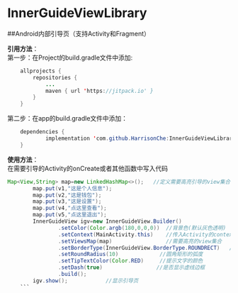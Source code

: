 # InnerGuideViewLibrary
##Android内部引导页（支持Activity和Fragment）


**引用方法**：  
第一步：在Project的build.gradle文件中添加:  
```java
	allprojects {  
		repositories {  
			...  
			maven { url 'https://jitpack.io' }  
		}  
	}  
  ```
  
第二步：在app的build.gradle文件中添加：  
```java
	dependencies {  
	        implementation 'com.github.HarrisonChe:InnerGuideViewLibrary:1.0'  
	}  
 ```
  
  
**使用方法**：  
在需要引导的Activity的onCreate或者其他函数中写入代码  
```java
Map<View,String> map=new LinkedHashMap<>();   //定义需要高亮引导的view集合和对应的提示文字，按顺序加入  
        map.put(v1,"这是个人信息");  
        map.put(v2,"这是钱包");  
        map.put(v3,"这是设置");  
        map.put(v4,"点这里查看");  
        map.put(v5,"点这里退出");  
        InnerGuideView igv=new InnerGuideView.Builder()  
                .setColor(Color.argb(180,0,0,0))  //背景色(默认灰色透明)  
                .setContext(MainActivity.this)    //传入Activity的context，fragment中使用getActivity()即可  
                .setViewsMap(map)                 //需要高亮的view集合  
                .setBorderType(InnerGuideView.BorderType.ROUNDRECT)   //高亮view的形状  
                .setRoundRadius(10)             //圆角矩形的弧度  
                .setTipTextColor(Color.RED)     //提示文字的颜色  
                .setDash(true)                 //是否显示虚线边框  
                .build();  
        igv.show();            //显示引导页  
	```
